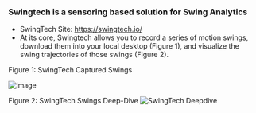 ### Swingtech is a sensoring based solution for Swing Analytics 
  
* SwingTech Site: https://swingtech.io/
* At its core, Swingtech allows you to record a series of motion swings, download them into your local desktop (Figure 1), and visualize the swing trajectories of those swings (Figure 2).

Figure 1: SwingTech Captured Swings

![image](https://user-images.githubusercontent.com/16582383/119071386-8f97e580-b99e-11eb-9217-fe57bb822b4e.png)



Figure 2: SwingTech Swings Deep-Dive
![SwingTech Deepdive](https://user-images.githubusercontent.com/16582383/119071536-d84f9e80-b99e-11eb-811b-e096cfcf869d.png)

